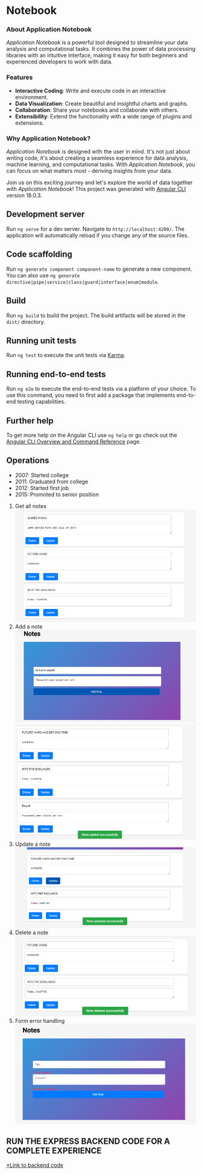 # Notebook

### About Application Notebook

_Application Notebook_ is a powerful tool designed to streamline your data analysis and computational tasks. It combines the power of data processing libraries with an intuitive interface, making it easy for both beginners and experienced developers to work with data.

### Features

- **Interactive Coding**: Write and execute code in an interactive environment.
- **Data Visualization**: Create beautiful and insightful charts and graphs.
- **Collaboration**: Share your notebooks and collaborate with others.
- **Extensibility**: Extend the functionality with a wide range of plugins and extensions.

### Why Application Notebook?

_Application Notebook_ is designed with the user in mind. It's not just about writing code, it's about creating a seamless experience for data analysis, machine learning, and computational tasks. With _Application Notebook_, you can focus on what matters most - deriving insights from your data.

Join us on this exciting journey and let's explore the world of data together with _Application Notebook_!
This project was generated with [Angular CLI](https://github.com/angular/angular-cli) version 18.0.3.

## Development server

Run `ng serve` for a dev server. Navigate to `http://localhost:4200/`. The application will automatically reload if you change any of the source files.

## Code scaffolding

Run `ng generate component component-name` to generate a new component. You can also use `ng generate directive|pipe|service|class|guard|interface|enum|module`.

## Build

Run `ng build` to build the project. The build artifacts will be stored in the `dist/` directory.

## Running unit tests

Run `ng test` to execute the unit tests via [Karma](https://karma-runner.github.io).

## Running end-to-end tests

Run `ng e2e` to execute the end-to-end tests via a platform of your choice. To use this command, you need to first add a package that implements end-to-end testing capabilities.

## Further help

To get more help on the Angular CLI use `ng help` or go check out the [Angular CLI Overview and Command Reference](https://angular.dev/tools/cli) page.


## Operations

<ul class="timeline">
  <li class="timeline-item">2007: Started college</li>
  <li class="timeline-item">2011: Graduated from college</li>
  <li class="timeline-item">2012: Started first job</li>
  <li class="timeline-item">2015: Promoted to senior position</li>
</ul>

1. Get all notes
   ![Get Operation](public/assets/images/ALL_NOTES.PNG)
2. Add a note
   ![Create Operation](public/assets/images/ADD_NOTE_1.png)
   ![Create Operation](public/assets/images/ADD_NOTE2.png)
3. Update a note
   ![Update Operation](public/assets/images/UPDATE%20NOTE.png)
4. Delete a note
   ![Delete Operation](public/assets/images/DELETE%20NOTE.png)
5. Form error handling
   ![Error handling Operation](public/assets/images/ERROR_HANDLING.PNG)








## RUN THE EXPRESS BACKEND CODE FOR A COMPLETE EXPERIENCE

[*Link to backend code ](https://github.com/Panther-12/teach2give_tasks/tree/main/notebook)